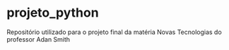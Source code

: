 # projeto_python
Repositório utilizado para o projeto final da matéria Novas Tecnologias do professor Adan Smith
